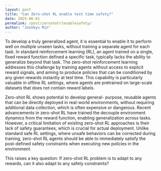 ```yaml
---
layout: post
title: "Can Zero-shot RL enable test time safety?"
date: 2025-06-01
permalink: /post/zeroshotrlenablesafety/
author: "Joonkyu Min"
---
```


To develop a truly generalized agent, it is essential to enable it to perform well on multiple unseen tasks, without training a separate agent for each task. In standard reinforcement learning (RL), an agent trained on a single, fixed reward function defined a specific task, typically lacks the ability to generalize beyond that task. 
The zero-shot reinforcement learning addresses this challenge by training agents without access to explicit reward signals, and aiming to produce policies that can be conditioned by any given rewards instantly at test time. This capability is particularly valuable in offline RL settings, where agents are pretrained on large-scale datasets that does not contain reward labels. 

Zero-shot RL shows potential to develop general- purpose, reusable agents that can be directly deployed in real-world environments, without requiring additional data collection, which is often expensive or dangerous.
Recent advancements in zero-shot RL have trained the decouple environment dynamics from the reward function, enabling generalization across tasks. However, a critical limitation of existing zero-shot RL approaches is their lack of safety guarantees, which is crucial for actual deployment. 
Unlike standard safe RL settings, where unsafe behaviors can be corrected during training, zero-shot RL agents should be able to immediately satisfy the post-defined safety constraints when executing new policies in the environment. 

This raises a key question: If zero-shot RL problem is to adapt to any rewards, can it also adapt to any safety constraints?


